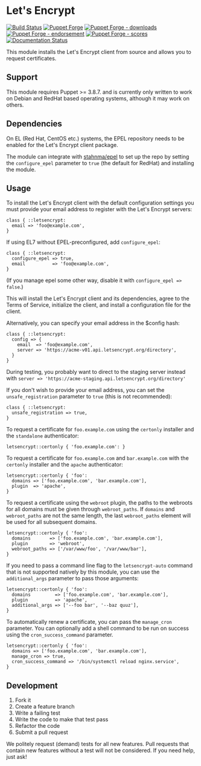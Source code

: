 # Let's Encrypt

[![Build Status](https://travis-ci.org/voxpupuli/puppet-letsencrypt.png?branch=master)](https://travis-ci.org/voxpupuli/puppet-letsencrypt)
[![Puppet Forge](https://img.shields.io/puppetforge/v/puppet/letsencrypt.svg)](https://forge.puppetlabs.com/puppet/letsencrypt)
[![Puppet Forge - downloads](https://img.shields.io/puppetforge/dt/puppet/letsencrypt.svg)](https://forge.puppetlabs.com/puppet/letsencrypt)
[![Puppet Forge - endorsement](https://img.shields.io/puppetforge/e/puppet/letsencrypt.svg)](https://forge.puppetlabs.com/puppet/letsencrypt)
[![Puppet Forge - scores](https://img.shields.io/puppetforge/f/puppet/letsencrypt.svg)](https://forge.puppetlabs.com/puppet/letsencrypt)
[![Documentation Status](http://img.shields.io/badge/docs-puppet--strings-ff69b4.svg?style=flat)](http://voxpupuli.github.io/puppet-letsencrypt)

This module installs the Let's Encrypt client from source and allows you to request certificates.

## Support

This module requires Puppet >= 3.8.7. and is currently only written to work on
Debian and RedHat based operating systems, although it may work on others.

## Dependencies

On EL (Red Hat, CentOS etc.) systems, the EPEL repository needs to be enabled
for the Let's Encrypt client package.

The module can integrate with [stahnma/epel](https://forge.puppetlabs.com/stahnma/epel)
to set up the repo by setting the `configure_epel` parameter to `true` (the default for RedHat) and
installing the module.

## Usage

To install the Let's Encrypt client with the default configuration settings you
must provide your email address to register with the Let's Encrypt servers:

```puppet
class { ::letsencrypt:
  email => 'foo@example.com',
}
```

If using EL7 without EPEL-preconfigured, add `configure_epel`:

```puppet
class { ::letsencrypt:
  configure_epel => true,
  email          => 'foo@example.com',
}
```

(If you manage epel some other way, disable it with `configure_epel => false`.)

This will install the Let's Encrypt client and its dependencies, agree to the
Terms of Service, initialize the client, and install a configuration file for
the client.

Alternatively, you can specify your email address in the $config hash:

```puppet
class { ::letsencrypt:
  config => {
    email  => 'foo@example.com',
    server => 'https://acme-v01.api.letsencrypt.org/directory',
  }
}
```
During testing, you probably want to direct to the staging server instead with
`server => 'https://acme-staging.api.letsencrypt.org/directory'`


If you don't wish to provide your email address, you can set the
`unsafe_registration` parameter to `true` (this is not recommended):

```puppet
class { ::letsencrypt:
  unsafe_registration => true,
}
```

To request a certificate for `foo.example.com` using the `certonly` installer
and the `standalone` authenticator:

```puppet
letsencrypt::certonly { 'foo.example.com': }
```

To request a certificate for `foo.example.com` and `bar.example.com` with the
`certonly` installer and the `apache` authenticator:

```puppet
letsencrypt::certonly { 'foo':
  domains => ['foo.example.com', 'bar.example.com'],
  plugin  => 'apache',
}
```

To request a certificate using the `webroot` plugin, the paths to the webroots
for all domains must be given through `webroot_paths`. If `domains` and
`webroot_paths` are not the same length, the last `webroot_paths` element will
be used for all subsequent domains.

```puppet
letsencrypt::certonly { 'foo':
  domains       => ['foo.example.com', 'bar.example.com'],
  plugin        => 'webroot',
  webroot_paths => ['/var/www/foo', '/var/www/bar'],
}
```

If you need to pass a command line flag to the `letsencrypt-auto` command that
is not supported natively by this module, you can use the `additional_args`
parameter to pass those arguments:

```puppet
letsencrypt::certonly { 'foo':
  domains         => ['foo.example.com', 'bar.example.com'],
  plugin          => 'apache',
  additional_args => ['--foo bar', '--baz quuz'],
}
```

To automatically renew a certificate, you can pass the `manage_cron` parameter.
You can optionally add a shell command to be run on success using the `cron_success_command` parameter.

```puppet
letsencrypt::certonly { 'foo':
  domains => ['foo.example.com', 'bar.example.com'],
  manage_cron => true,
  cron_success_command => '/bin/systemctl reload nginx.service',
}
```

## Development

1. Fork it
2. Create a feature branch
3. Write a failing test
4. Write the code to make that test pass
5. Refactor the code
6. Submit a pull request

We politely request (demand) tests for all new features. Pull requests that contain new features without a test will not be considered. If you need help, just ask!
